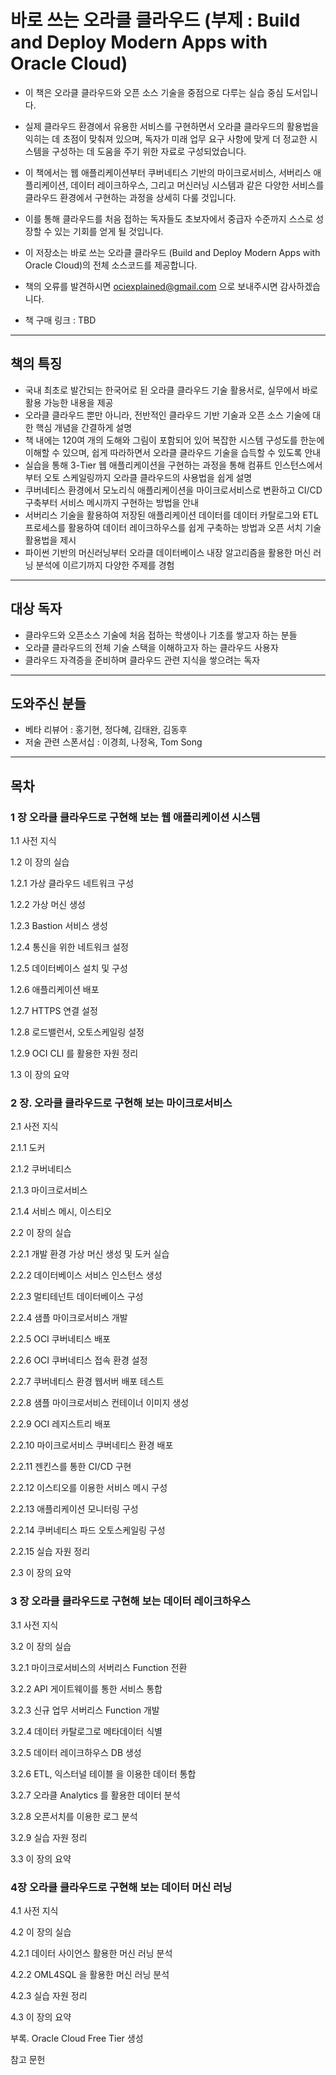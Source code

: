 # 바로 쓰는 오라클 클라우드 (부제 : Build and Deploy Modern Apps with Oracle Cloud)

- 이 책은 오라클 클라우드와 오픈 소스 기술을 중점으로 다루는 실습 중심 도서입니다.
- 실제 클라우드 환경에서 유용한 서비스를 구현하면서 오라클 클라우드의 활용법을 익히는 데 초점이 맞춰져 있으며, 독자가 미래 업무 요구 사항에 맞게 더 정교한 시스템을 구성하는 데 도움을 주기 위한 자료로 구성되었습니다.
- 이 책에서는 웹 애플리케이션부터 쿠버네티스 기반의 마이크로서비스, 서버리스 애플리케이션, 데이터 레이크하우스, 그리고 머신러닝 시스템과 같은 다양한 서비스를 클라우드 환경에서 구현하는 과정을 상세히 다룰 것입니다.
- 이를 통해 클라우드를 처음 접하는 독자들도 초보자에서 중급자 수준까지 스스로 성장할 수 있는 기회를 얻게 될 것입니다. 



- 이 저장소는 바로 쓰는 오라클 클라우드 (Build and Deploy Modern Apps with Oracle Cloud)의 전체 소스코드를 제공합니다.
- 책의 오류를 발견하시면 ociexplained@gmail.com 으로 보내주시면 감사하겠습니다.
- 책 구매 링크 : TBD

---

## 책의 특징

- 국내 최초로 발간되는 한국어로 된 오라클 클라우드 기술 활용서로, 실무에서 바로 활용 가능한 내용을 제공
- 오라클 클라우드 뿐만 아니라, 전반적인 클라우드 기반 기술과 오픈 소스 기술에 대한 핵심 개념을 간결하게 설명
- 책 내에는 120여 개의 도해와 그림이 포함되어 있어 복잡한 시스템 구성도를 한눈에 이해할 수 있으며, 쉽게 따라하면서 오라클 클라우드 기술을 습득할 수 있도록 안내
- 실습을 통해 3-Tier 웹 애플리케이션을 구현하는 과정을 통해 컴퓨트 인스턴스에서부터 오토 스케일링까지 오라클 클라우드의 사용법을 쉽게 설명
- 쿠버네티스 환경에서 모노리식 애플리케이션을 마이크로서비스로 변환하고 CI/CD 구축부터 서비스 메시까지 구현하는 방법을 안내
- 서버리스 기술을 활용하여 저장된 애플리케이션 데이터를 데이터 카탈로그와 ETL 프로세스를 활용하여 데이터 레이크하우스를 쉽게 구축하는 방법과 오픈 서치 기술 활용법을 제시
- 파이썬 기반의 머신러닝부터 오라클 데이터베이스 내장 알고리즘을 활용한 머신 러닝 분석에 이르기까지 다양한 주제를 경험

---

## 대상 독자

- 클라우드와 오픈소스 기술에 처음 접하는 학생이나 기초를 쌓고자 하는 분들
- 오라클 클라우드의 전체 기술 스택을 이해하고자 하는 클라우드 사용자
- 클라우드 자격증을 준비하며 클라우드 관련 지식을 쌓으려는 독자

---

## 도와주신 분들

- 베타 리뷰어 : 홍기현, 정다혜, 김태완, 김동후
- 저술 관련 스폰서십 : 이경희, 나정옥, Tom Song

---

## 목차

### 1 장 오라클 클라우드로 구현해 보는 웹 애플리케이션 시스템

1.1 사전 지식

1.2 이 장의 실습

1.2.1 가상 클라우드 네트워크 구성

1.2.2 가상 머신 생성

1.2.3 Bastion 서비스 생성

1.2.4 통신을 위한 네트워크 설정

1.2.5 데이터베이스 설치 및 구성

1.2.6 애플리케이션 배포

1.2.7 HTTPS 연결 설정

1.2.8 로드밸런서, 오토스케일링 설정

1.2.9 OCI CLI 를 활용한 자원 정리

1.3 이 장의 요약

### 2 장. 오라클 클라우드로 구현해 보는 마이크로서비스

2.1 사전 지식

2.1.1 도커

2.1.2 쿠버네티스

2.1.3 마이크로서비스

2.1.4 서비스 메시, 이스티오

2.2 이 장의 실습

2.2.1 개발 환경 가상 머신 생성 및 도커 실습

2.2.2 데이터베이스 서비스 인스턴스 생성

2.2.3 멀티테넌트 데이터베이스 구성

2.2.4 샘플 마이크로서비스 개발

2.2.5 OCI 쿠버네티스 배포

2.2.6 OCI 쿠버네티스 접속 환경 설정

2.2.7 쿠버네티스 환경 웹서버 배포 테스트

2.2.8 샘플 마이크로서비스 컨테이너 이미지 생성

2.2.9 OCI 레지스트리 배포

2.2.10 마이크로서비스 쿠버네티스 환경 배포

2.2.11 젠킨스를 통한 CI/CD 구현

2.2.12 이스티오를 이용한 서비스 메시 구성

2.2.13 애플리케이션 모니터링 구성

2.2.14 쿠버네티스 파드 오토스케일링 구성

2.2.15 실습 자원 정리

2.3 이 장의 요약

### 3 장 오라클 클라우드로 구현해 보는 데이터 레이크하우스

3.1 사전 지식

3.2 이 장의 실습

3.2.1 마이크로서비스의 서버리스 Function 전환

3.2.2 API 게이트웨이를 통한 서비스 통합

3.2.3 신규 업무 서버리스 Function 개발

3.2.4 데이터 카탈로그로 메타데이터 식별

3.2.5 데이터 레이크하우스 DB 생성

3.2.6 ETL, 익스터널 테이블 을 이용한 데이터 통합

3.2.7 오라클 Analytics 를 활용한 데이터 분석

3.2.8 오픈서치를 이용한 로그 분석

3.2.9 실습 자원 정리

3.3 이 장의 요약

### 4장 오라클 클라우드로 구현해 보는 데이터 머신 러닝

4.1 사전 지식

4.2 이 장의 실습

4.2.1 데이터 사이언스 활용한 머신 러닝 분석

4.2.2 OML4SQL 을 활용한 머신 러닝 분석

4.2.3 실습 자원 정리

4.3 이 장의 요약

부록. Oracle Cloud Free Tier 생성

참고 문헌
